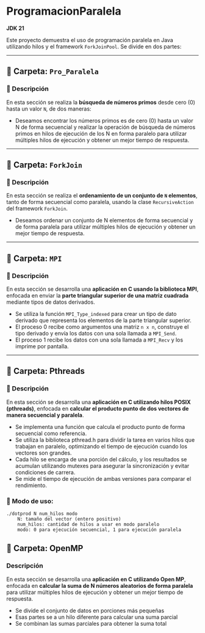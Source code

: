 # ProgramacionParalela

**JDK 21**

Este proyecto demuestra el uso de programación paralela en Java utilizando hilos y el framework `ForkJoinPool`. Se divide en dos partes:

---

## 📁 Carpeta: `Pro_Paralela`

### 🧠 Descripción

En esta sección se realiza la **búsqueda de números primos** desde cero (0) hasta un valor `N`, de dos maneras:

- Deseamos encontrar los números primos es de cero (0) hasta un valor N de forma secuencial y
realizar la operación de búsqueda de números primos en hilos de ejecución de los N en forma
paralelo para utilizar múltiples hilos de ejecución y obtener un mejor tiempo de respuesta.


---

## 📁 Carpeta: `ForkJoin`

### 🧠 Descripción

En esta sección se realiza el **ordenamiento de un conjunto de `N` elementos**, tanto de forma secuencial como paralela, usando la clase `RecursiveAction` del framework `ForkJoin`.

- Deseamos ordenar un conjunto de N elementos de forma secuencial y de forma paralela para
utilizar múltiples hilos de ejecución y obtener un mejor tiempo de respuesta.


---

## 📁 Carpeta: `MPI`

### 🧠 Descripción

En esta sección se desarrolla una **aplicación en C usando la biblioteca MPI**, enfocada en enviar la **parte triangular superior de una matriz cuadrada** mediante tipos de datos derivados.

- Se utiliza la función `MPI_Type_indexed` para crear un tipo de dato derivado que representa los elementos de la parte triangular superior.
- El proceso 0 recibe como argumentos una matriz `n x n`, construye el tipo derivado y envía los datos con una sola llamada a `MPI_Send`.
- El proceso 1 recibe los datos con una sola llamada a `MPI_Recv` y los imprime por pantalla.

---

## 📁 Carpeta: Pthreads
### 🧠 Descripción
En esta sección se desarrolla una **aplicación en C utilizando hilos POSIX (pthreads)**, enfocada en **calcular el producto punto de dos vectores de manera secuencial y paralela**.

 - Se implementa una función que calcula el producto punto de forma secuencial como referencia.
 - Se utiliza la biblioteca pthread.h para dividir la tarea en varios hilos que trabajan en paralelo, optimizando el tiempo de ejecución cuando los vectores son grandes.
 - Cada hilo se encarga de una porción del cálculo, y los resultados se acumulan utilizando mutexes para asegurar la sincronización y evitar condiciones de carrera.
 - Se mide el tiempo de ejecución de ambas versiones para comparar el rendimiento.

### 📌 Modo de uso:
    ./dotprod N num_hilos modo
        N: tamaño del vector (entero positivo)
        num_hilos: cantidad de hilos a usar en modo paralelo
        modo: 0 para ejecución secuencial, 1 para ejecución paralela

## 📁 Carpeta: OpenMP
### Descripción
En esta sección se desarrolla una **aplicación en C utilizando Open MP**, enfocada en **calcular la suma de N números aleatorios de forma paralela** para utilizar múltiples hilos de ejecución y obtener un mejor tiempo de respuesta. 
 - Se divide el conjunto de datos en porciones más pequeñas
 - Esas partes se a un hilo diferente para calcular una suma parcial
 - Se combinan las sumas parciales para obtener la suma total